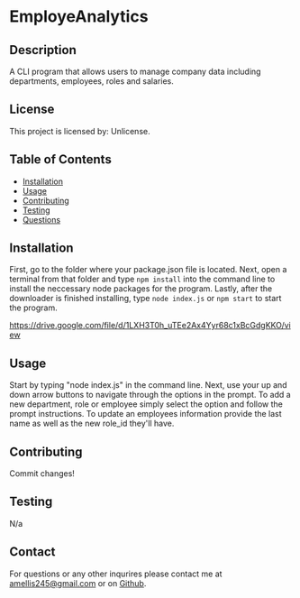 # **EmployeAnalytics**

## Description

A CLI program that allows users to manage company data including departments, employees, roles and salaries.

## License

This project is licensed by: Unlicense.

## Table of Contents

- [Installation](#installation)
- [Usage](#usage)
- [Contributing](#contributing)
- [Testing](#testing)
- [Questions](#questions)

## Installation

First, go to the folder where your package.json file is located. Next, open a terminal from that folder and type `npm install` into the command line to install the neccessary node packages for the program. Lastly, after the downloader is finished installing, type `node index.js` or `npm start` to start the program.

https://drive.google.com/file/d/1LXH3T0h_uTEe2Ax4Yyr68c1xBcGdgKKO/view

## Usage

Start by typing "node index.js" in the command line. Next, use your up and down arrow buttons to navigate through the options in the prompt. To add a new department, role or employee simply select the option and follow the prompt instructions. To update an employees information provide the last name as well as the new role_id they'll have.

## Contributing

Commit changes!

## Testing

N/a

## Contact

For questions or any other inqurires please contact me at amellis245@gmail.com
or on [Github](https://www.github.com/aellis07).
